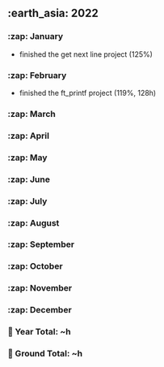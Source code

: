 <h2> :earth_asia: 2022 </h2>

<h3> :zap: January </h3>

- finished the get next line project (125%)

<h3> :zap: February </h3>

- finished the ft_printf project (119%, 128h)

<h3> :zap: March </h3>

<h3> :zap: April </h3>

<h3> :zap: May </h3>

<h3> :zap: June </h3>

<h3> :zap: July </h3>

<h3> :zap: August </h3>

<h3> :zap: September </h3>

<h3> :zap: October </h3>

<h3> :zap: November </h3>

<h3> :zap: December </h3>


<h3>📍 Year Total: ~h<br></h3>
<h3>📍 Ground Total: ~h</h3>
